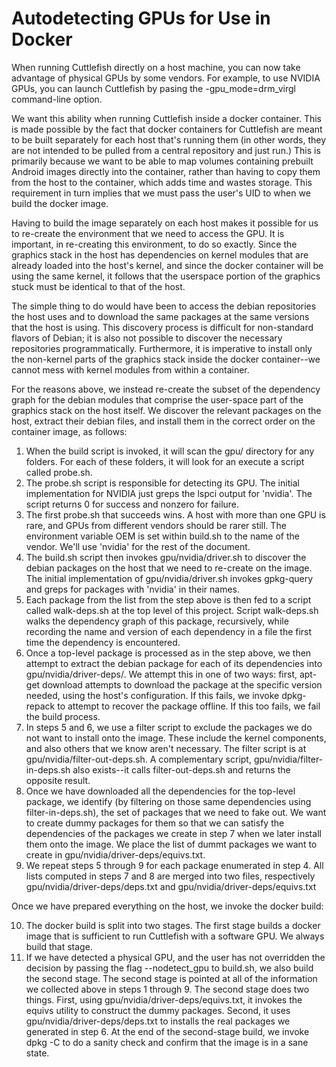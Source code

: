 # Autodetecting GPUs for Use in Docker

When running Cuttlefish directly on a host machine, you can now take advantage
of physical GPUs by some vendors. For example, to use NVIDIA GPUs, you can
launch Cuttlefish by pasing the -gpu_mode=drm_virgl command-line option.

We want this ability when running Cuttlefish inside a docker container.  This is
made possible by the fact that docker containers for Cuttlefish are meant to be
built separately for each host that's running them (in other words, they are not
intended to be pulled from a central repository and just run.)  This is
primarily because we want to be able to map volumes containing prebuilt Android
images directly into the container, rather than having to copy them from the
host to the container, which adds time and wastes storage.  This requirement in
turn implies that we must pass the user's UID to when we build the docker image.

Having to build the image separately on each host makes it possible for us to
re-create the environment that we need to access the GPU.  It is important, in
re-creating this environment, to do so exactly.  Since the graphics stack in the
host has dependencies on kernel modules that are already loaded into the host's
kernel, and since the docker container will be using the same kernel, it follows
that the userspace portion of the graphics stuck must be identical to that of
the host.

The simple thing to do would have been to access the debian repositories the
host uses and to download the same packages at the same versions that the host
is using.  This discovery process is difficult for non-standard flavors of
Debian; it is also not possible to discover the necessary repositories
programmatically.  Furthermore, it is imperative to install only the non-kernel
parts of the graphics stack inside the docker container--we cannot mess with
kernel modules from within a container.

For the reasons above, we instead re-create the subset of the dependency
graph for the debian modules that comprise the user-space part of the graphics
stack on the host itself.  We discover the relevant packages on the host,
extract their debian files, and install them in the correct order on the
container image, as follows:

1. When the build script is invoked, it will scan the gpu/ directory for any
   folders.  For each of these folders, it will look for an execute a script
   called probe.sh.
2. The probe.sh script is responsible for detecting its GPU.  The initial
   implementation for NVIDIA just greps the lspci output for 'nvidia'.  The
   script returns 0 for success and nonzero for failure.
3. The first probe.sh that succeeds wins.  A host with more than one GPU is
   rare, and GPUs from different vendors should be rarer still.  The environment
   variable OEM is set within build.sh to the name of the vendor. We'll use
   'nvidia' for the rest of the document.
4. The build.sh script then invokes gpu/nvidia/driver.sh to discover the debian
   packages on the host that we need to re-create on the image.  The initial
   implementation of gpu/nvidia/driver.sh invokes gpkg-query and greps for
   packages with 'nvidia' in their names.
5. Each package from the list from the step above is then fed to a script called
   walk-deps.sh at the top level of this project.  Script walk-deps.sh walks the
   dependency graph of this package, recursively, while recording the name and
   version of each dependency in a file the first time the dependency is
   encountered.
6. Once a top-level package is processed as in the step above, we then attempt
   to extract the debian package for each of its dependencies into
   gpu/nvidia/driver-deps/.  We attempt this in one of two ways: first, apt-get
   download attempts to download the package at the specific version needed,
   using the host's configuration.  If this fails, we invoke dpkg-repack to
   attempt to recover the package offline. If this too fails, we fail the build
   process.
7. In steps 5 and 6, we use a filter script to exclude the packages we do not
   want to install onto the image.  These include the kernel components, and
   also others that we know aren't necessary.  The filter script is at
   gpu/nvidia/filter-out-deps.sh.  A complementary script,
   gpu/nvidia/filter-in-deps.sh also exists--it calls filter-out-deps.sh and
   returns the opposite result.
8. Once we have downloaded all the dependencies for the top-level package, we
   identify (by filtering on those same dependencies using filter-in-deps.sh),
   the set of packages that we need to fake out.  We want to create dummy
   packages for them so that we can satisfy the dependencies of the packages we
   create in step 7 when we later install them onto the image.  We place the
   list of dummt packages we want to create in
   gpu/nvidia/driver-deps/equivs.txt.
9. We repeat steps 5 through 9 for each package enumerated in step 4. All lists
   computed in steps 7 and 8 are merged into two files, respectively
   gpu/nvidia/driver-deps/deps.txt and gpu/nvidia/driver-deps/equivs.txt

Once we have prepared everything on the host, we invoke the docker build:

10. The docker build is split into two stages.  The first stage builds a docker
    image that is sufficient to run Cuttlefish with a software GPU.  We always
    build that stage.
11. If we have detected a physical GPU, and the user has not overridden the
    decision by passing the flag --nodetect_gpu to build.sh, we also build the
    second stage.  The second stage is pointed at all of the information we
    collected above in steps 1 through 9.  The second stage does two things.
    First, using gpu/nvidia/driver-deps/equivs.txt, it invokes the equivs
    utility to construct the dummy packages.  Second, it uses
    gpu/nvidia/driver-deps/deps.txt to installs the real packages we generated
    in step 6.  At the end of the second-stage build, we invoke dpkg -C to do a
    sanity check and confirm that the image is in a sane state.
